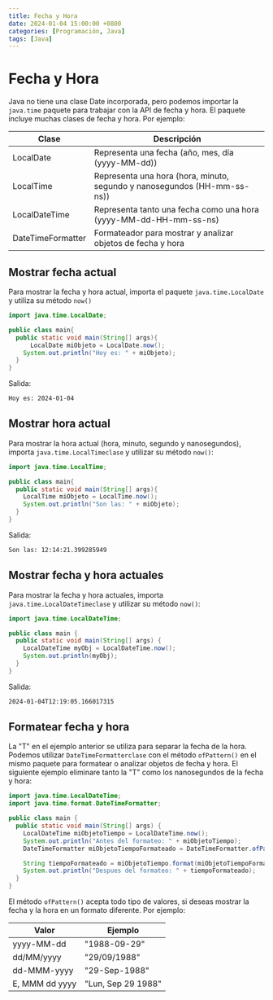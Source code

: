 ```yaml
---
title: Fecha y Hora
date: 2024-01-04 15:00:00 +0800
categories: [Programación, Java]
tags: [Java]
---
```


# Fecha y Hora

Java no tiene una clase Date incorporada, pero podemos importar la `java.time` paquete para trabajar con la API de fecha y hora. El paquete incluye muchas clases de fecha y hora. Por ejemplo: 

| Clase              | Descripción                                                 |
|-------------------|-------------------------------------------------------------|
| LocalDate         | Representa una fecha (año, mes, día (yyyy-MM-dd))            |
| LocalTime         | Representa una hora (hora, minuto, segundo y nanosegundos (HH-mm-ss-ns)) |
| LocalDateTime     | Representa tanto una fecha como una hora (yyyy-MM-dd-HH-mm-ss-ns) |
| DateTimeFormatter | Formateador para mostrar y analizar objetos de fecha y hora  |


## Mostrar fecha actual

Para mostrar la fecha y hora actual, importa el paquete `java.time.LocalDate` y utiliza su método `now()`

```java
import java.time.LocalDate;

public class main{
  public static void main(String[] args){
	  LocalDate miObjeto = LocalDate.now();
    System.out.println("Hoy es: " + miObjeto);
  }
}
```

Salida:

```txt
Hoy es: 2024-01-04
```

## Mostrar hora actual

Para mostrar la hora actual (hora, minuto, segundo y nanosegundos), importa `java.time.LocalTimeclase` y utilizar su método `now()`:

```java
import java.time.LocalTime;

public class main{
  public static void main(String[] args){
    LocalTime miObjeto = LocalTime.now();
    System.out.println("Son las: " + miObjeto);
  }
}
```

Salida:

```txt
Son las: 12:14:21.399285949
```

## Mostrar fecha y hora actuales

Para mostrar la fecha y hora actuales, importa  `java.time.LocalDateTimeclase` y utilizar su método `now()`:

```java
import java.time.LocalDateTime;

public class main {
  public static void main(String[] args) {
    LocalDateTime myObj = LocalDateTime.now();
    System.out.println(myObj);
  }
}
```

Salida:

```txt
2024-01-04T12:19:05.166017315
```

## Formatear fecha y hora

La "T" en el ejemplo anterior se utiliza para separar la fecha de la hora. Podemos utilizar `DateTimeFormatterclase` con el método `ofPattern()` en el mismo paquete para formatear o analizar objetos de fecha y hora. El siguiente ejemplo eliminare tanto la "T" como los nanosegundos de la fecha y hora:

```java
import java.time.LocalDateTime;
import java.time.format.DateTimeFormatter;

public class main {
  public static void main(String[] args) {
    LocalDateTime miObjetoTiempo = LocalDateTime.now();
    System.out.println("Antes del formateo: " + miObjetoTiempo);
    DateTimeFormatter miObjetoTiempoFormateado = DateTimeFormatter.ofPattern("yyyy-MM-dd HH:mm:ss");

    String tiempoFormateado = miObjetoTiempo.format(miObjetoTiempoFormateado);
    System.out.println("Despues del formateo: " + tiempoFormateado);
  }
}
```

El método `ofPattern()` acepta todo tipo de valores, si deseas mostrar la fecha y la hora en un formato diferente. Por ejemplo: 

| Valor        | Ejemplo       |
|--------------|---------------|
| yyyy-MM-dd   | "1988-09-29"  |
| dd/MM/yyyy   | "29/09/1988"  |
| dd-MMM-yyyy  | "29-Sep-1988" |
| E, MMM dd yyyy | "Lun, Sep 29 1988" |
